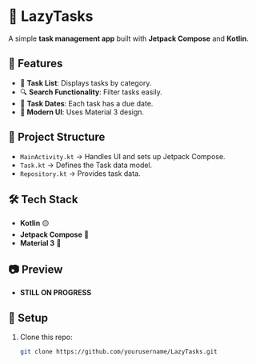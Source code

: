 # 📝 LazyTasks

A simple **task management app** built with **Jetpack Compose** and **Kotlin**.

## 🚀 Features
- 📌 **Task List**: Displays tasks by category.
- 🔍 **Search Functionality**: Filter tasks easily.
- 📅 **Task Dates**: Each task has a due date.
- 🎨 **Modern UI**: Uses Material 3 design.

## 📂 Project Structure
- `MainActivity.kt` → Handles UI and sets up Jetpack Compose.
- `Task.kt` → Defines the Task data model.
- `Repository.kt` → Provides task data.

## 🛠 Tech Stack
- **Kotlin** 🟡
- **Jetpack Compose** 📱
- **Material 3** 🎨

## 📷 Preview
- **STILL ON PROGRESS** 

## 🔧 Setup
1. Clone this repo:
   ```sh
   git clone https://github.com/yourusername/LazyTasks.git

